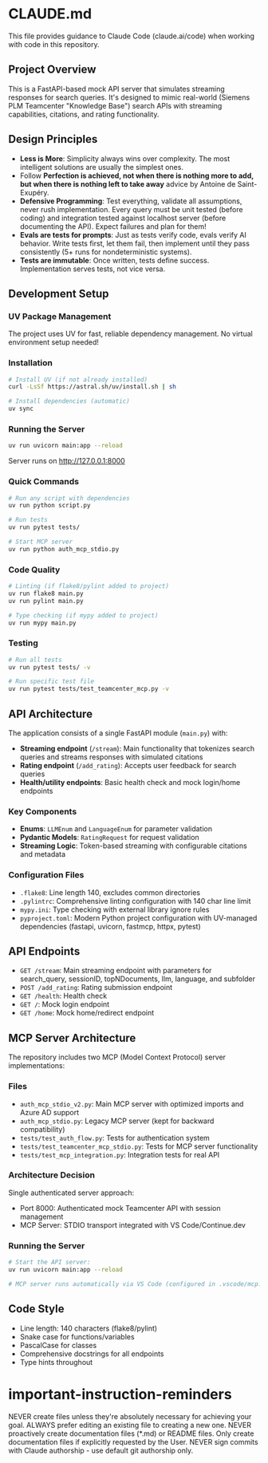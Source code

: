 # CLAUDE.md

This file provides guidance to Claude Code (claude.ai/code) when working with code in this repository.

## Project Overview

This is a FastAPI-based mock API server that simulates streaming responses for search queries. It's designed to mimic real-world (Siemens PLM Teamcenter "Knowledge Base") search APIs with streaming capabilities, citations, and rating functionality.

## Design Principles

- **Less is More**: Simplicity always wins over complexity. The most intelligent solutions are usually the simplest ones.
- Follow **Perfection is achieved, not when there is nothing more to add, but when there is nothing left to take away** advice by Antoine de Saint-Exupéry.
- **Defensive Programming**: Test everything, validate all assumptions, never rush implementation. Every query must be unit tested (before coding) and integration tested against localhost server (before documenting the API). Expect failures and plan for them!
- **Evals are tests for prompts**: Just as tests verify code, evals verify AI behavior. Write tests first, let them fail, then implement until they pass consistently (5+ runs for nondeterministic systems).
- **Tests are immutable**: Once written, tests define success. Implementation serves tests, not vice versa.

## Development Setup

### UV Package Management

The project uses UV for fast, reliable dependency management. No virtual environment setup needed!

### Installation

```bash
# Install UV (if not already installed)
curl -LsSf https://astral.sh/uv/install.sh | sh

# Install dependencies (automatic)
uv sync
```

### Running the Server

```bash
uv run uvicorn main:app --reload
```

Server runs on <http://127.0.0.1:8000>

### Quick Commands

```bash
# Run any script with dependencies
uv run python script.py

# Run tests
uv run pytest tests/

# Start MCP server
uv run python auth_mcp_stdio.py
```

### Code Quality

```bash
# Linting (if flake8/pylint added to project)
uv run flake8 main.py
uv run pylint main.py

# Type checking (if mypy added to project)
uv run mypy main.py
```

### Testing

```bash
# Run all tests
uv run pytest tests/ -v

# Run specific test file
uv run pytest tests/test_teamcenter_mcp.py -v
```

## API Architecture

The application consists of a single FastAPI module (`main.py`) with:

- **Streaming endpoint** (`/stream`): Main functionality that tokenizes search queries and streams responses with simulated citations
- **Rating endpoint** (`/add_rating`): Accepts user feedback for search queries
- **Health/utility endpoints**: Basic health check and mock login/home endpoints

### Key Components

- **Enums**: `LLMEnum` and `LanguageEnum` for parameter validation
- **Pydantic Models**: `RatingRequest` for request validation
- **Streaming Logic**: Token-based streaming with configurable citations and metadata

### Configuration Files

- `.flake8`: Line length 140, excludes common directories
- `.pylintrc`: Comprehensive linting configuration with 140 char line limit
- `mypy.ini`: Type checking with external library ignore rules
- `pyproject.toml`: Modern Python project configuration with UV-managed dependencies (fastapi, uvicorn, fastmcp, httpx, pytest)

## API Endpoints

- `GET /stream`: Main streaming endpoint with parameters for search_query, sessionID, topNDocuments, llm, language, and subfolder
- `POST /add_rating`: Rating submission endpoint
- `GET /health`: Health check
- `GET /`: Mock login endpoint  
- `GET /home`: Mock home/redirect endpoint

## MCP Server Architecture

The repository includes two MCP (Model Context Protocol) server implementations:

### Files
- `auth_mcp_stdio_v2.py`: Main MCP server with optimized imports and Azure AD support
- `auth_mcp_stdio.py`: Legacy MCP server (kept for backward compatibility)
- `tests/test_auth_flow.py`: Tests for authentication system
- `tests/test_teamcenter_mcp_stdio.py`: Tests for MCP server functionality
- `tests/test_mcp_integration.py`: Integration tests for real API

### Architecture Decision
Single authenticated server approach:
- Port 8000: Authenticated mock Teamcenter API with session management
- MCP Server: STDIO transport integrated with VS Code/Continue.dev

### Running the Server
```bash
# Start the API server:
uv run uvicorn main:app --reload

# MCP server runs automatically via VS Code (configured in .vscode/mcp.json)
```

## Code Style

- Line length: 140 characters (flake8/pylint)
- Snake case for functions/variables
- PascalCase for classes
- Comprehensive docstrings for all endpoints
- Type hints throughout

# important-instruction-reminders
NEVER create files unless they're absolutely necessary for achieving your goal.
ALWAYS prefer editing an existing file to creating a new one.
NEVER proactively create documentation files (*.md) or README files. Only create documentation files if explicitly requested by the User.
NEVER sign commits with Claude authorship - use default git authorship only.
